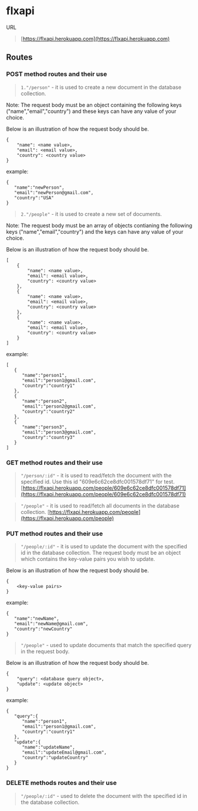 # flxapi

<p> URL

> [https://flxapi.herokuapp.com](https://flxapi.herokuapp.com)

## Routes

### POST method routes and their use

> `1."/person"` - it is used to create a new document in the database collection.

<p>Note: The request body must be an object containing the following keys ("name","email","country") and these keys can have any value of your choice.
<p>Below is an illustration of how the request body should be.

```
{
    "name": <name value>,
    "email": <email value>,
    "country": <country value>
}
```

<p>example:

```
{
   "name":"newPerson",
   "email":"newPerson@gmail.com",
   "country":"USA"
}
```


> `2."/people"` - it is used to create a new set of documents.

<p>Note: The request body must be an array of objects contianing the following keys ("name","email","country") and the keys can have any value of your choice.

<p>Below is an illustration of how the request body should be.

```
[
    {
        "name": <name value>,
        "email": <email value>,
        "country": <country value>
    },
    {
        "name": <name value>,
        "email": <email value>,
        "country": <country value>
    },
    {
        "name": <name value>,
        "email": <email value>,
        "country": <country value>
    }
]
```

<p>example:

```
[
   {
      "name":"person1",
      "email":"person1@gmail.com",
      "country":"country1"
   },
   {
      "name":"person2",
      "email":"person2@gmail.com",
      "country":"country2"
   },
   {
      "name":"person3",
      "email":"person3@gmail.com",
      "country":"country3"
   }
]
```


### GET method routes and their use

> `"/person/:id"` - it is used to read/fetch the document with the specified id. Use this id "609e6c62ce8dfc001578df71" for test.
[https://flxapi.herokuapp.com/people/609e6c62ce8dfc001578df71](https://flxapi.herokuapp.com/people/609e6c62ce8dfc001578df71)

> `"/people"` - it is used to read/fetch all documents in the database collection.
[https://flxapi.herokuapp.com/people](https://flxapi.herokuapp.com/people)


### PUT method routes and their use

> `"/people/:id"` - it is used to update the document with the specified id in the database collection. The request body must be an object which contains the key-value pairs you wish to update.

<p>Below is an illustration of how the request body should be.

```
{
    <key-value pairs>
}
```

<p>example:

```
{
   "name":"newName",
   "email":"newName@gmail.com",
   "country":"newCountry"
}
```



> `"/people"` - used to update documents that match the specified query in the request body.

<p>Below is an illustration of how the request body should be.</p>

```
{
    "query": <database query object>,
    "update": <update object>
}
```

<p>example:

```
{
   "query":{
      "name":"person1",
      "email":"person1@gmail.com",
      "country":"country1"
   },
   "update":{
      "name":"updateName",
      "email":"updateEmail@gmail.com",
      "country":"updateCountry"
   }
}
```


### DELETE methods routes and their use

> `"/people/:id"` - used to delete the document with the specified id in the database collection.

